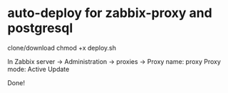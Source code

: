 # auto-deploy for zabbix-proxy and postgresql
clone/download
chmod +x deploy.sh

In Zabbix server -> Administration -> proxies -> Proxy name: proxy
Proxy mode: Active
Update

Done!

